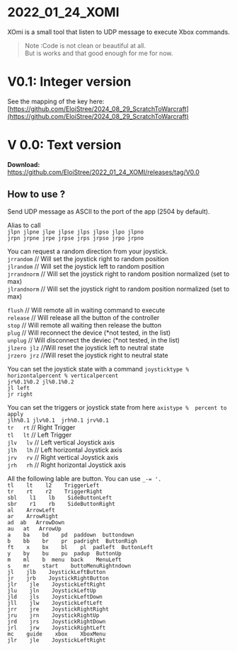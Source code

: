 # 2022_01_24_XOMI                                                                                          
XOmi is a small tool that listen to UDP message to execute Xbox commands.  
  
> Note :Code is not clean or beautiful at all.  
> But is works and that good enough for me for now.  
  
  

# V0.1: Integer version

See the mapping of the key here:  
[https://github.com/EloiStree/2024_08_29_ScratchToWarcraft](https://github.com/EloiStree/2024_08_29_ScratchToWarcraft)  



# V 0.0: Text version

**Download:** https://github.com/EloiStree/2022_01_24_XOMI/releases/tag/V0.0

## How to use ?  
  
Send UDP message as ASCII to the port of the app (2504 by default).  
  
  
Alias to call    
`jlpn jlpne jlpe jlpse jlps jlpso jlpo jlpno`    
`jrpn jrpne jrpe jrpse jrps jrpso jrpo jrpno`    
  
You can request a random direction from your joystick.    
`jrrandom` // Will set the joystick right to random position    
`jlrandom` // Will set the joystick left to random position    
`jrrandnorm` // Will set the joystick right to random position normalized (set to max)  
`jlrandnorm` // Will set the joystick right to random position normalized (set to max)  
         
`flush` // Will remote all in waiting command to execute  
`release` // Will release all the button of the controller  
`stop` // Will remote all waiting then release the button  
`plug`  // Will reconnect the device (*not tested, in the list)  
`unplug` // Will disconnect the deviec (*not tested, in the list)  
`jlzero jlz` //Will reset the joystick left to neutral state  
`jrzero jrz` //Will reset the joystick right to neutral state  
  
  
You can set the joystick state with a command `joysticktype % horizontalpercent % verticalpercent`  
`jr%0.1%0.2 jl%0.1%0.2`  
`jl left `  
`jr right`   
  
  
You can set the triggers or joystick state from here `axistype %  percent to apply`  
`jlh%0.1 jlv%0.1  jrh%0.1 jrv%0.1`  
 `tr   rt` // Right Trigger  
 `tl   lt`  // Left Trigger  
 `jlv   lv`  // Left vertical Joystick axis  
 `jlh   lh` // Left horizontal Joystick axis  
 `jrv   rv` // Right vertical Joystick axis  
 `jrh   rh` // Right horizontal Joystick axis  
  
  
All the following lable are button. You can use `_-= '. `  
 `tl    lt    l2    TriggerLeft `  
 `tr    rt    r2    TriggerRight `  
 `sbl    l1    lb    SideButtonLeft `  
 `sbr    r1    rb    SideButtonRight `  
 `al    ArrowLeft `  
 `ar    ArrowRight `  
 `ad  ab   ArrowDown    `  
 `au   at   ArrowUp   `  
 `a    ba    bd    pd  paddown  buttondown `                
 `b    bb    br    pr  padright  ButtonRigh `  
 `ft    x    bx    bl    pl  padleft  ButtonLeft `  
 `y    by    bu    pu  padup  ButtonUp `  
 `m    ml    b  menu  back    MenuLeft `  
 `s    mr    start    buttoMenuRightndown `  
 `jl    jlb    JoystickLeftButton `  
 `jr    jrb    JoystickRightButton `  
 `jlr    jle    JoystickLeftRight `  
 `jlu    jln    JoystickLeftUp `  
 `jld    jls    JoystickLeftDown `  
 `jll    jlw    JoystickLeftLeft `  
 `jrr    jre    JoystickRightRight `  
 `jru    jrn    JoystickRightUp `  
 `jrd    jrs    JoystickRightDown `  
 `jrl    jrw    JoystickRightLeft `  
 `mc    guide    xbox    XboxMenu `     
 `jlr    jle    JoystickLeftRight`                                                                      



